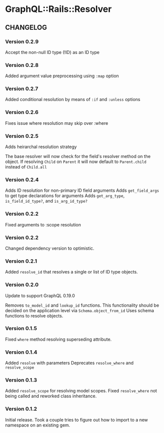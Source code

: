 # GraphQL::Rails::Resolver
## CHANGELOG

### Version 0.2.9
Accept the non-null ID type (!ID) as an ID type

### Version 0.2.8
Added argument value preprocessing using `:map` option

### Version 0.2.7
Added conditional resolution by means of `:if` and `:unless` options 

### Version 0.2.6
Fixes issue where resolution may skip over :where

### Version 0.2.5
Adds heirarchal resolution strategy

The base resolver will now check for the field's resolver method on the object. If resolving `Child` on `Parent` it will now default to `Parent.child` instead of `Child.all`

### Version 0.2.4
Adds ID resolution for non-primary ID field arguments
Adds `get_field_args` to get type declarations for arguments
Adds `get_arg_type`, `is_field_id_type?`, and `is_arg_id_type?`

### Version 0.2.2
Fixed arguments to :scope resolution

### Version 0.2.2
Changed dependency version to optimistic.

### Version 0.2.1
Added `resolve_id` that resolves a single or list of ID type objects.

### Version 0.2.0
Update to support GraphQL 0.19.0

Removes `to_model_id` and `lookup_id` functions. This functionality should be decided on the application level via `Schema.object_from_id`
Uses schema functions to resolve objects.

### Version 0.1.5
Fixed `where` method resolving superseding attribute.

### Version 0.1.4
Added `resolve` with parameters
Deprecates `resolve_where` and `resolve_scope`

### Version 0.1.3
Added `resolve_scope` for resolving model scopes.
Fixed `resolve_where` not being called and reworked class inheritance.


### Version 0.1.2
Initial release. Took a couple tries to figure out how to import to a new namespace on an existing gem.
